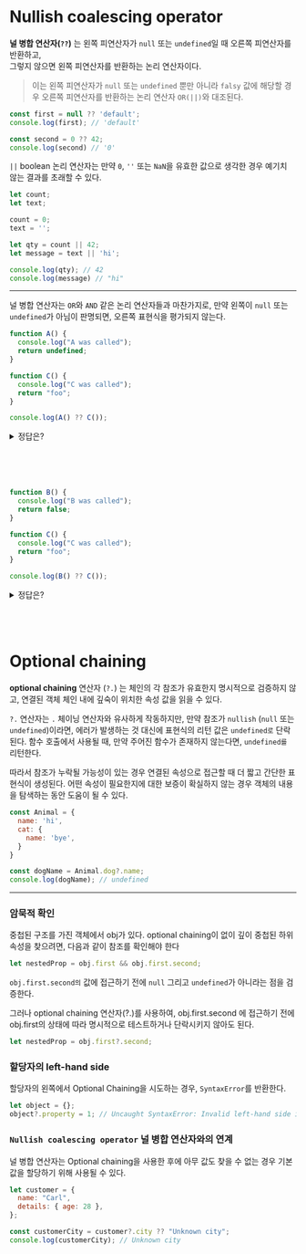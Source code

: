 # Nullish coalescing operator

**널 병합 연산자(`??`)** 는 왼쪽 피연산자가 `null` 또는 `undefined`일 때 오른쪽 피연산자를 반환하고, <br />
그렇지 않으면 왼쪽 피연산자를 반환하는 논리 연산자이다.
 
> 이는 왼쪽 피연산자가 `null` 또는 `undefined` 뿐만 아니라 `falsy` 값에 해당할 경우 오른쪽 피연산자를 반환하는 논리 연산자 `OR(||)`와 대조된다.

```js
const first = null ?? 'default';
console.log(first); // 'default'

const second = 0 ?? 42;
console.log(second) // '0'
```

`||` boolean 논리 연산자는 만약 `0`, `''` 또는 `NaN`을 유효한 값으로 생각한 경우 예기치 않는 결과를 초래할 수 있다.

```js
let count;
let text;

count = 0;
text = '';

let qty = count || 42;
let message = text || 'hi';

console.log(qty); // 42
console.log(message) // "hi"
```


---

널 병합 연산자는 `OR`와 `AND` 같은 논리 연산자들과 마찬가지로, 만약 왼쪽이 `null` 또는 `undefined`가 아님이 판명되면, 오른쪽 표현식을 평가되지 않는다.

```js
function A() {
  console.log("A was called");
  return undefined;
}

function C() {
  console.log("C was called");
  return "foo";
}

console.log(A() ?? C());
```

<details>
<summary>정답은?</summary>

<img width="324" alt="image" src="https://github.com/Kernel360/f1-Orury-Client/assets/83483378/1e7be934-3151-4ff1-a139-f7d9cb170a2f">

</details>

<br />
<br />
<br />
<br />

```js
function B() {
  console.log("B was called");
  return false;
}

function C() {
  console.log("C was called");
  return "foo";
}

console.log(B() ?? C());
```

<details>
<summary>정답은?</summary>

<img width="332" alt="image" src="https://github.com/Kernel360/f1-Orury-Client/assets/83483378/1b9dec30-9d95-4a4b-a71e-52b2f72a25a4">

</details>


<br />
<br />
<br />

# Optional chaining


**optional chaining** 연산자 (`?.`) 는 체인의 각 참조가 유효한지 명시적으로 검증하지 않고, 연결된 객체 체인 내에 깊숙이 위치한 속성 값을 읽을 수 있다.

`?.` 연산자는 `.` 체이닝 연산자와 유사하게 작동하지만, 만약 참조가 `nullish` (`null` 또는 `undefined`)이라면, 에러가 발생하는 것 대신에 표현식의 리턴 값은 `undefined로` 단락된다. 함수 호출에서 사용될 때, 만약 주어진 함수가 존재하지 않는다면, `undefined를` 리턴한다.

따라서 참조가 누락될 가능성이 있는 경우 연결된 속성으로 접근할 때 더 짧고 간단한 표현식이 생성된다. 어떤 속성이 필요한지에 대한 보증이 확실하지 않는 경우 객체의 내용을 탐색하는 동안 도움이 될 수 있다.


```js
const Animal = {
  name: 'hi',
  cat: {
    name: 'bye',
  }
}

const dogName = Animal.dog?.name;
console.log(dogName); // undefined
```


---

### 암묵적 확인

 중첩된 구조를 가진 객체에서 obj가 있다. optional chaining이 없이 깊이 중첩된 하위 속성을 찾으려면, 다음과 같이 참조를 확인해야 한다

```js
let nestedProp = obj.first && obj.first.second;
```

`obj.first.second의` 값에 접근하기 전에 `null` 그리고 `undefined`가 아니라는 점을 검증한다.

그러나 optional chaining 연산자(?.)를 사용하여, obj.first.second 에 접근하기 전에 obj.first의 상태에 따라 명시적으로 테스트하거나 단락시키지 않아도 된다.

```js
let nestedProp = obj.first?.second;
```


### 할당자의 left-hand side

할당자의 왼쪽에서 Optional Chaining을 시도하는 경우, `SyntaxError`를 반환한다.

```js
let object = {};
object?.property = 1; // Uncaught SyntaxError: Invalid left-hand side in assignment
```

### `Nullish coalescing operator` 널 병합 연산자와의 연계

널 병합 연산자는 Optional chaining을 사용한 후에 아무 값도 찾을 수 없는 경우 기본 값을 할당하기 위해 사용될 수 있다.

```js
let customer = {
  name: "Carl",
  details: { age: 28 },
};

const customerCity = customer?.city ?? "Unknown city";
console.log(customerCity); // Unknown city
```
